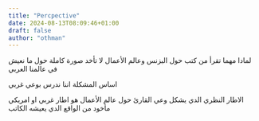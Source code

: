 ```yaml
---
title: "Percpective"
date: 2024-08-13T08:09:46+01:00
draft: false
author: "othman"
---
```


لمادا مهما تقرأ من كتب حول البزنس وعالم الأعمال لا تأخد صورة كاملة حول ما نعيش في عالمنا العربي

اساس المشكلة اننا ندرس بوعي غربي

الاطار النظري الدي يشكل وعي القارئ حول عالم الأعمال هو اطار غربي او امريكي مأخود من الواقع الدي يعيشه الكاتب
